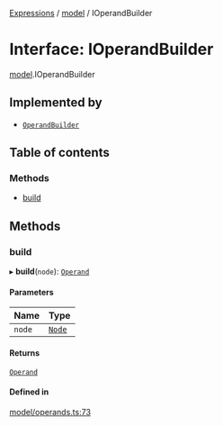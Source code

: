 [Expressions](../README.md) / [model](../modules/model.md) / IOperandBuilder

# Interface: IOperandBuilder

[model](../modules/model.md).IOperandBuilder

## Implemented by

- [`OperandBuilder`](../classes/operand.OperandBuilder.md)

## Table of contents

### Methods

- [build](model.IOperandBuilder.md#build)

## Methods

### build

▸ **build**(`node`): [`Operand`](../classes/model.Operand.md)

#### Parameters

| Name | Type |
| :------ | :------ |
| `node` | [`Node`](../classes/parser.Node.md) |

#### Returns

[`Operand`](../classes/model.Operand.md)

#### Defined in

[model/operands.ts:73](https://github.com/FlavioLionelRita/js-expressions/blob/a373ee9/src/lib/model/operands.ts#L73)
